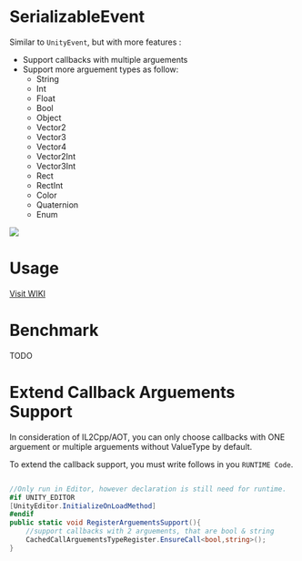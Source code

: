 # SerializableEvent

Similar to `UnityEvent`, but with more features :

- Support callbacks with multiple arguements 
- Support more arguement types as follow:
    - String
    - Int
    - Float
    - Bool
    - Object
    - Vector2
    - Vector3
    - Vector4
    - Vector2Int
    - Vector3Int
    - Rect
    - RectInt
    - Color
    - Quaternion
    - Enum
    
![](https://raw.githubusercontent.com/wiki/wlgys8/SerializableEvent/.images/img2.jpeg)

# Usage

[Visit WIKI](https://github.com/wlgys8/SerializableEvent/wiki)

# Benchmark

TODO

# Extend Callback Arguements Support
In consideration of IL2Cpp/AOT, you can only choose callbacks with ONE arguement or multiple arguements without ValueType by default.

To extend the callback support, you must write follows in you `RUNTIME Code`.


```csharp

//Only run in Editor, however declaration is still need for runtime.
#if UNITY_EDITOR 
[UnityEditor.InitializeOnLoadMethod] 
#endif
public static void RegisterArguementsSupport(){
    //support callbacks with 2 arguements, that are bool & string
    CachedCallArguementsTypeRegister.EnsureCall<bool,string>();
}

```



